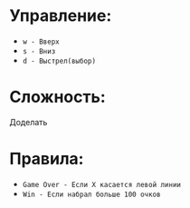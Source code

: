 # Управление:
 * `w - Вверх`
 * `s - Вниз`
 * `d - Выстрел(выбор)`
# Сложность:
 Доделать
# Правила:
 * `Game Over - Если X касается левой линии`
 * `Win - Если набрал больше 100 очков` 
 
